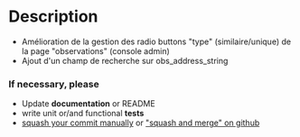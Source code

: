 # Description
- Amélioration de la gestion des radio buttons "type" (similaire/unique) de la page "observations" (console admin)
- Ajout d'un champ de recherche sur obs_address_string

### If necessary, please
* Update **documentation** or README
* write unit or/and functional **tests**
* [squash your commit manually](https://stackoverflow.com/a/5189600/3535853) or ["squash and merge" on github](https://help.github.com/en/articles/merging-a-pull-request)
